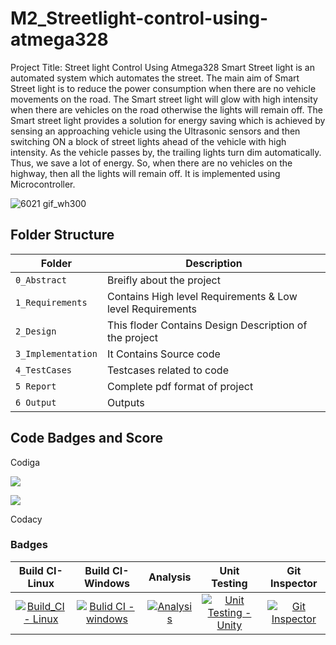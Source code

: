 # M2_Streetlight-control-using-atmega328
Project Title: Street light Control Using Atmega328
Smart Street light is an automated system which automates the street. The main aim of Smart Street
light is to reduce the power consumption when there are no vehicle movements on the road. The
Smart street light will glow with high intensity when there are vehicles on the road otherwise the
lights will remain off.
The Smart street light provides a solution for energy saving which is achieved by sensing an
approaching vehicle using the Ultrasonic sensors and then switching ON a block of street lights ahead
of the vehicle with high intensity. As the vehicle passes by, the trailing lights turn dim automatically.
Thus, we save a lot of energy. So, when there are no vehicles on the highway, then all the lights will
remain off. It is implemented using Microcontroller.


![6021 gif_wh300](https://user-images.githubusercontent.com/102902624/164909851-758e4955-c8d4-48c3-a4ae-954a456aa7b1.gif)


## Folder Structure
|Folder             | Description |
|-------------------| -----------------------------------------|
| `0_Abstract`      | Breifly about the project |
| `1_Requirements`  | Contains High level Requirements & Low level Requirements  |
| `2_Design`        | This floder Contains Design Description of the project |
| `3_Implementation`| It Contains Source code |
| `4_TestCases`     | Testcases related to code |
| `5 Report`        | Complete pdf format of project |
| `6 Output`        | Outputs |

## Code Badges and Score

Codiga

![ ](https://api.codiga.io/project/33126/score/svg)

![ ](https://api.codiga.io/project/33126/status/svg)

Codacy

### Badges
|Build CI-Linux|Build CI-Windows|Analysis|Unit Testing |Git Inspector|
|:--:|:--:|:--:|:--:|:--:|
|[![Build_CI - Linux](https://github.com/sushmithanv9535356798/M2_Streetlight-control-using-atmega328/actions/workflows/Linux.yml/badge.svg)](https://github.com/sushmithanv9535356798/M2_Streetlight-control-using-atmega328/actions/workflows/Linux.yml)|[![Bulid CI - windows](https://github.com/sushmithanv9535356798/M2_Streetlight-control-using-atmega328/actions/workflows/Windows.yml/badge.svg)](https://github.com/sushmithanv9535356798/M2_Streetlight-control-using-atmega328/actions/workflows/Windows.yml)|[![Analysis](https://github.com/sushmithanv9535356798/M2_Streetlight-control-using-atmega328/actions/workflows/analysis.yml/badge.svg)](https://github.com/sushmithanv9535356798/M2_Streetlight-control-using-atmega328/actions/workflows/analysis.yml)|[![Unit Testing - Unity](https://github.com/sushmithanv9535356798/M2_Streetlight-control-using-atmega328/actions/workflows/unit_test.yml/badge.svg)](https://github.com/sushmithanv9535356798/M2_Streetlight-control-using-atmega328/actions/workflows/unit_test.yml)|[![Git Inspector](https://github.com/sushmithanv9535356798/M2_Streetlight-control-using-atmega328/actions/workflows/gitinsp.yml/badge.svg)](https://github.com/sushmithanv9535356798/M2_Streetlight-control-using-atmega328/actions/workflows/gitinsp.yml)|
